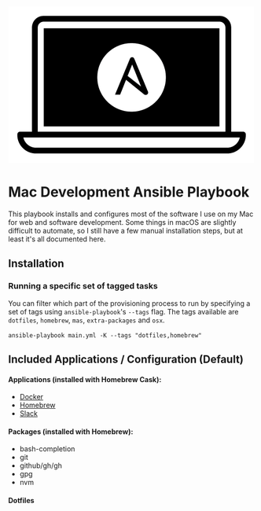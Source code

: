 ![Project Logo](./Illustration.png)

# Mac Development Ansible Playbook

This playbook installs and configures most of the software I use on my Mac for web and software development. Some things in macOS are slightly difficult to automate, so I still have a few manual installation steps, but at least it's all documented here.

## Installation

### Running a specific set of tagged tasks

You can filter which part of the provisioning process to run by specifying a set of tags using `ansible-playbook`'s `--tags` flag. The tags available are `dotfiles`, `homebrew`, `mas`, `extra-packages` and `osx`.

    ansible-playbook main.yml -K --tags "dotfiles,homebrew"

## Included Applications / Configuration (Default)

#### Applications (installed with Homebrew Cask):

  - [Docker](https://www.docker.com/)
  - [Homebrew](http://brew.sh/)
  - [Slack](https://slack.com/)

#### Packages (installed with Homebrew):

  - bash-completion
  - git
  - github/gh/gh
  - gpg
  - nvm

#### Dotfiles
